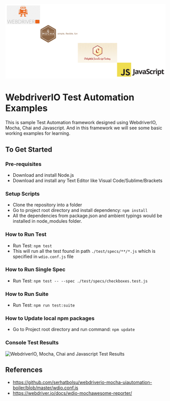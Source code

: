 ![WebdriverIO, Mocha, Chai and Javascript Test Automation Framework](./images/webdriverio-mocha-chai-javascript.png?raw=true "WebdriverIO, Mocha, Chai and Javascript Test Automation Framework")

# WebdriverIO Test Automation Examples
This is sample Test Automation framework designed using WebdriverIO, Mocha, Chai and Javascript. And in this framework we will see some basic working examples for learning.

## To Get Started

### Pre-requisites
* Download and install Node.js
* Download and install any Text Editor like Visual Code/Sublime/Brackets

### Setup Scripts 
* Clone the repository into a folder
* Go to project root directory and install dependency: `npm install`
* All the dependencies from package.json and ambient typings would be installed in node_modules folder.

### How to Run Test
* Run Test: `npm test`
* This will run all the test found in path `./test/specs/**/*.js` which is specified in `wdio.conf.js` file

### How to Run Single Spec
* Run Test: `npm test -- --spec ./test/specs/checkboxes.test.js`

### How to Run Suite
* Run Test: `npm run test:suite`

### How to Update local npm packages
* Go to Project root directory and run command: `npm update`

### Console Test Results
![WebdriverIO, Mocha, Chai and Javascript Test Results](./images/console-test-results.PNG?raw=true "WebdriverIO, Mocha, Chai and Javascript Test Results")

## References
* https://github.com/serhatbolsu/webdriverio-mocha-uiautomation-boiler/blob/master/wdio.conf.js
* https://webdriver.io/docs/wdio-mochawesome-reporter/